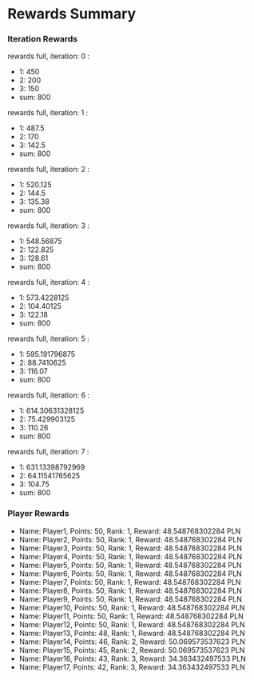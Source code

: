 # Rewards Summary

### Iteration Rewards

rewards full, iteration: 0 :
- 1: 450
- 2: 200
- 3: 150
- sum: 800

rewards full, iteration: 1 :
- 1: 487.5
- 2: 170
- 3: 142.5
- sum: 800

rewards full, iteration: 2 :
- 1: 520.125
- 2: 144.5
- 3: 135.38
- sum: 800

rewards full, iteration: 3 :
- 1: 548.56875
- 2: 122.825
- 3: 128.61
- sum: 800

rewards full, iteration: 4 :
- 1: 573.4228125
- 2: 104.40125
- 3: 122.18
- sum: 800

rewards full, iteration: 5 :
- 1: 595.191796875
- 2: 88.7410625
- 3: 116.07
- sum: 800

rewards full, iteration: 6 :
- 1: 614.30631328125
- 2: 75.429903125
- 3: 110.26
- sum: 800

rewards full, iteration: 7 :
- 1: 631.13398792969
- 2: 64.11541765625
- 3: 104.75
- sum: 800

### Player Rewards

- Name: Player1, Points: 50, Rank: 1, Reward: 48.548768302284 PLN
- Name: Player2, Points: 50, Rank: 1, Reward: 48.548768302284 PLN
- Name: Player3, Points: 50, Rank: 1, Reward: 48.548768302284 PLN
- Name: Player4, Points: 50, Rank: 1, Reward: 48.548768302284 PLN
- Name: Player5, Points: 50, Rank: 1, Reward: 48.548768302284 PLN
- Name: Player6, Points: 50, Rank: 1, Reward: 48.548768302284 PLN
- Name: Player7, Points: 50, Rank: 1, Reward: 48.548768302284 PLN
- Name: Player8, Points: 50, Rank: 1, Reward: 48.548768302284 PLN
- Name: Player9, Points: 50, Rank: 1, Reward: 48.548768302284 PLN
- Name: Player10, Points: 50, Rank: 1, Reward: 48.548768302284 PLN
- Name: Player11, Points: 50, Rank: 1, Reward: 48.548768302284 PLN
- Name: Player12, Points: 50, Rank: 1, Reward: 48.548768302284 PLN
- Name: Player13, Points: 48, Rank: 1, Reward: 48.548768302284 PLN
- Name: Player14, Points: 46, Rank: 2, Reward: 50.069573537623 PLN
- Name: Player15, Points: 45, Rank: 2, Reward: 50.069573537623 PLN
- Name: Player16, Points: 43, Rank: 3, Reward: 34.363432497533 PLN
- Name: Player17, Points: 42, Rank: 3, Reward: 34.363432497533 PLN

